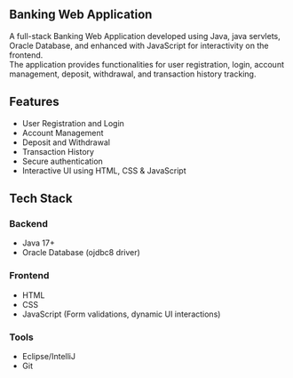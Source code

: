 ## Banking Web Application<br>

A full-stack Banking Web Application developed using Java, java servlets, Oracle Database, and enhanced with JavaScript for interactivity on the frontend.<br>
The application provides functionalities for user registration, login, account management, deposit, withdrawal, and transaction history tracking.<br>

##  Features<br>

-  User Registration and Login<br>
-  Account Management<br>
-  Deposit and Withdrawal<br>
-  Transaction History<br>
-  Secure authentication<br>
-  Interactive UI using HTML, CSS & JavaScript<br>

##  Tech Stack<br>

### Backend<br>
- Java 17+<br>
- Oracle Database (ojdbc8 driver)<br>

### Frontend<br>
- HTML<br>
- CSS<br>
- JavaScript (Form validations, dynamic UI interactions)<br>

### Tools <br>
- Eclipse/IntelliJ  <br>
- Git<br>




